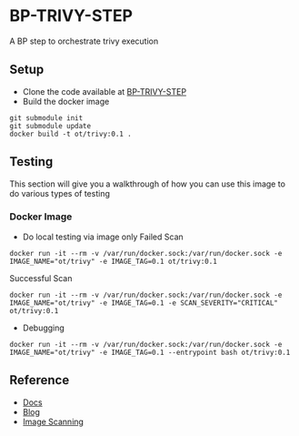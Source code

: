 # BP-TRIVY-STEP
A BP step to orchestrate trivy execution

## Setup
* Clone the code available at [BP-TRIVY-STEP](https://github.com/OT-BUILDPIPER-MARKETPLACE/BP-TRIVY-STEP)
* Build the docker image
```
git submodule init
git submodule update
docker build -t ot/trivy:0.1 .
```
## Testing
This section will give you a walkthrough of how you can use this image to do various types of testing


### Docker Image

* Do local testing via image only
Failed Scan
```
docker run -it --rm -v /var/run/docker.sock:/var/run/docker.sock -e IMAGE_NAME="ot/trivy" -e IMAGE_TAG=0.1 ot/trivy:0.1
```
Successful Scan
```
docker run -it --rm -v /var/run/docker.sock:/var/run/docker.sock -e IMAGE_NAME="ot/trivy" -e IMAGE_TAG=0.1 -e SCAN_SEVERITY="CRITICAL" ot/trivy:0.1
```
* Debugging
```
docker run -it --rm -v /var/run/docker.sock:/var/run/docker.sock -e IMAGE_NAME="ot/trivy" -e IMAGE_TAG=0.1 --entrypoint bash ot/trivy:0.1
```
## Reference 
* [Docs](https://aquasecurity.github.io/trivy/v0.32/docs/)
* [Blog](https://www.prplbx.com/resources/blog/docker-part2/)
* [Image Scanning](https://aquasecurity.github.io/trivy/v0.32/docs/vulnerability/scanning/image/)
